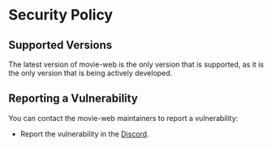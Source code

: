 # Security Policy

## Supported Versions

The latest version of movie-web is the only version that is supported, as it is the only version that is being actively developed.

## Reporting a Vulnerability

You can contact the movie-web maintainers to report a vulnerability:
 - Report the vulnerability in the [Discord](https://discord.gg/r5cYshWM4G).